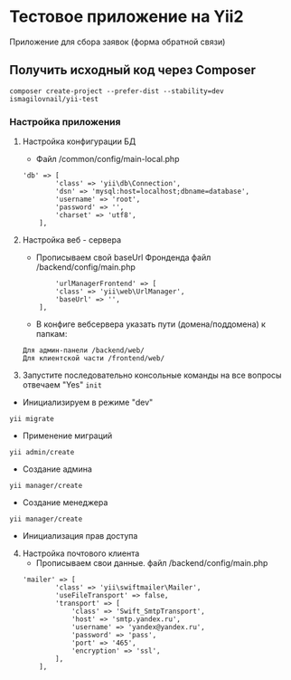 # Тестовое приложение на Yii2

Приложение для сбора заявок (форма обратной связи)
## Получить исходный код через Composer
    composer create-project --prefer-dist --stability=dev ismagilovnail/yii-test
### Настройка приложения
1. Настройка конфигурации БД
    - Файл /common/config/main-local.php
	```
	'db' => [
            'class' => 'yii\db\Connection',
            'dsn' => 'mysql:host=localhost;dbname=database',
            'username' => 'root',
            'password' => '',
            'charset' => 'utf8',
        ],
	```
    
2. Настройка веб - сервера
     - Прописываем свой baseUrl Фронденда файл /backend/config/main.php
	```
	        'urlManagerFrontend' => [
            'class' => 'yii\web\UrlManager',
            'baseUrl' => '',
        ],
	```
    - В конфиге вебсервера указать пути (домена/поддомена) к папкам:
    ```
    Для админ-панели /backend/web/
    Для клиентской части /frontend/web/
    ```

    
3. Запустите последовательно консольные команды на все вопросы отвечаем "Yes"
``init``
- Инициализируем в режиме "dev"

``yii migrate``
- Применение миграций


``yii admin/create``
- Создание админа

``yii manager/create``
- Создание менеджера

``yii manager/create``
- Инициализация прав доступа

4. Настройка почтового клиента
     - Прописываем свои данные. файл /backend/config/main.php
	```
    'mailer' => [
            'class' => 'yii\swiftmailer\Mailer',
            'useFileTransport' => false,
            'transport' => [
                'class' => 'Swift_SmtpTransport',
                'host' => 'smtp.yandex.ru',
                'username' => 'yandex@yandex.ru',
                'password' => 'pass',
                'port' => '465',
                'encryption' => 'ssl',
            ],
        ],
	```


